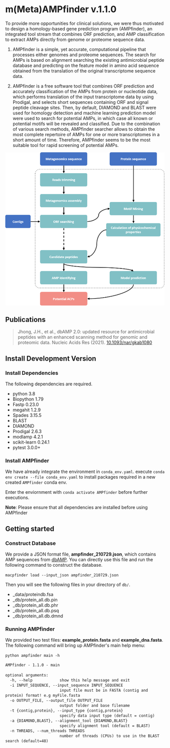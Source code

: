 # m(Meta)AMPfinder v.1.1.0
To provide more opportunities for clinical solutions, we were thus motivated to design a homology-based gene prediction program (AMPfinder), an integrated tool stream that combines ORF prediction, and AMP classification to extract AMPs directly from genome or proteome sequence data.

1. AMPfinder is a simple, yet accurate, computational pipeline that processes either genomes and proteome sequences. The search for AMPs is based on alignment searching the existing antimicrobial peptide database and predicting on the feature model in amino acid sequence obtained from the translation of the original transcriptome sequence data. 

2. AMPfinder is a free software tool that combines ORF prediction and accurately classification of the AMPs from protein or nucleotide data, which performs translation of the input transcriptome data by using Prodigal, and selects short sequences containing ORF and signal peptide cleavage sites. Then, by default, DIAMOND and BLAST were used for homology detection and machine learning prediction model were used to search for potential AMPs, in which case all known or potential motifs will be revealed and classified. Due to the combination of various search methods, AMPfinder searcher allows to obtain the most complete repertoire of AMPs for one or more transcriptomes in a short amount of time. Therefore, AMPfinder seems to be the most suitable tool for rapid screening of potential AMPs.

<p align="center"><img src="images/workflow.png" alt="AMPfinder" width="600"></p>

##  Publications

> Jhong, J.H., et al., 
> dbAMP 2.0: updated resource for antimicrobial peptides with an enhanced scanning method for genomic and proteomic data. Nucleic Acids Res (2021).
> [10.1093/nar/gkab1080](https://doi.org/10.1093/nar/gkab1080)


## Install Development Version
### Install Dependencies
The following dependencies are required.
- python 3.8
- Biopython 1.79
- Fastp 0.23.0
- megahit 1.2.9
- Spades 3.15.5
- BLAST
- DIAMOND
- Prodigal 2.6.3
- modlamp 4.2.1
- scikit-learn 0.24.1
- pytest 3.0.0+

### Install AMPfinder

We have already integrate the environment in `conda_env.yaml`. 
execute `conda env create --file conda_env.yaml` to install packages required in a new created `AMPfinder` conda env.

Enter the enviornment with `conda activate AMPfinder` before further executions.

**Note**: Please ensure that all dependencies are installed before using AMPfinder

## Getting started
### Construct Database
We provide a JSON format file, **ampfinder_210729.json**, which contains AMP sequences from [dbAMP](https://awi.cuhk.edu.cn/~dbAMP/ "dbAMP"). You can directly use this file and run the following command to construct the database.

`macpfinder load --input_json ampfinder_210729.json`

Then you will see the following files in your directory of `db/`.
- _data/proteindb.fsa
- _db/protein_all.db.pin
- _db/protein_all.db.phr
- _db/protein_all.db.psq
- _db/protein_all.db.dmnd

### Running AMPfinder

We provided two test files: **example_protein.fasta** and **example_dna.fasta**. 
The following command will bring up AMPfinder's main help menu:

`python ampfinder main -h`

    AMPfinder - 1.1.0 - main
    
    optional arguments:
      -h, --help            show this help message and exit
      -i INPUT_SEQUENCE, --input_sequence INPUT_SEQUENCE
                            input file must be in FASTA (contig and protein) format! e.g myFile.fasta
      -o OUTPUT_FILE, --output_file OUTPUT_FILE
                            output folder and base filename
      -t {contig,protein}, --input_type {contig,protein}
                            specify data input type (default = contig)
      -a {DIAMOND,BLAST}, --alignment_tool {DIAMOND,BLAST}
                            specify alignment tool (default = BLAST)
      -n THREADS, --num_threads THREADS
                            number of threads (CPUs) to use in the BLAST search (default=48)
